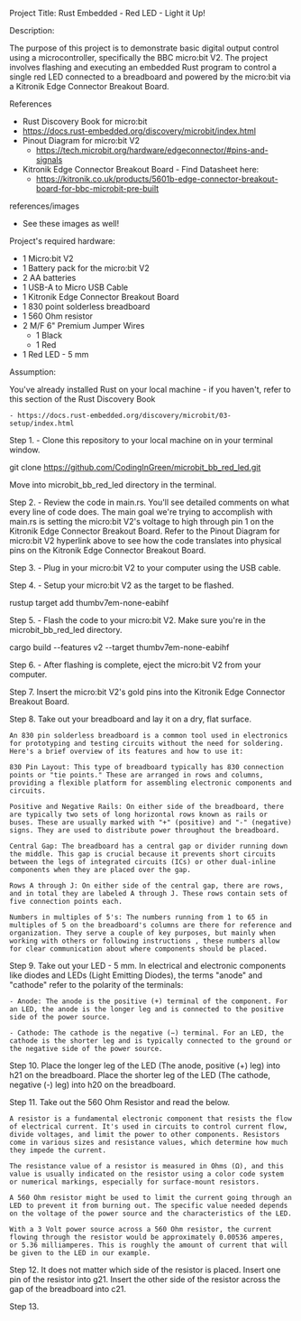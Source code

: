 Project Title: Rust Embedded - Red LED - Light it Up!

Description:

The purpose of this project is to demonstrate basic digital output control using a microcontroller, specifically the BBC micro:bit V2. The project involves flashing and executing an embedded Rust program to control a single red LED connected to a breadboard and powered by the micro:bit via a Kitronik Edge Connector Breakout Board. 

References 
- Rust Discovery Book for micro:bit 
 - https://docs.rust-embedded.org/discovery/microbit/index.html
- Pinout Diagram for micro:bit V2
   - https://tech.microbit.org/hardware/edgeconnector/#pins-and-signals
- Kitronik Edge Connector Breakout Board - Find Datasheet here:
   - https://kitronik.co.uk/products/5601b-edge-connector-breakout-board-for-bbc-microbit-pre-built

references/images
- See these images as well!

Project's required hardware:

- 1 Micro:bit V2
- 1 Battery pack for the micro:bit V2
- 2 AA batteries
- 1 USB-A to Micro USB Cable
- 1 Kitronik Edge Connector Breakout Board
- 1 830 point solderless breadboard
- 1 560 Ohm resistor
- 2 M/F 6" Premium Jumper Wires 
    - 1 Black 
    - 1 Red
- 1 Red LED - 5 mm

Assumption:

You've already installed Rust on your local machine - if you haven't, refer to this section of the Rust Discovery Book 

    - https://docs.rust-embedded.org/discovery/microbit/03-setup/index.html

Step 1. - Clone this repository to your local machine on in your terminal window.

git clone https://github.com/CodingInGreen/microbit_bb_red_led.git

Move into microbit_bb_red_led directory in the terminal.

Step 2. - Review the code in main.rs. You'll see detailed comments on what every line of code does. The main goal we're trying to accomplish with main.rs is setting the micro:bit V2's voltage to high through pin 1 on the Kitronik Edge Connector Breakout Board. Refer to the Pinout Diagram for micro:bit V2 hyperlink above to see how the code translates into physical pins on the Kitronik Edge Connector Breakout Board.

Step 3. - Plug in your micro:bit V2 to your computer using the USB cable. 

Step 4. - Setup your micro:bit V2 as the target to be flashed.

rustup target add thumbv7em-none-eabihf

Step 5. - Flash the code to your micro:bit V2. Make sure you're in the microbit_bb_red_led directory.

cargo build --features v2 --target thumbv7em-none-eabihf

Step 6. - After flashing is complete, eject the micro:bit V2 from your computer.

Step 7. Insert the micro:bit V2's gold pins into the Kitronik Edge Connector Breakout Board.

Step 8. Take out your breadboard and lay it on a dry, flat surface. 

    An 830 pin solderless breadboard is a common tool used in electronics for prototyping and testing circuits without the need for soldering. Here's a brief overview of its features and how to use it:

    830 Pin Layout: This type of breadboard typically has 830 connection points or "tie points." These are arranged in rows and columns, providing a flexible platform for assembling electronic components and circuits.

    Positive and Negative Rails: On either side of the breadboard, there are typically two sets of long horizontal rows known as rails or buses. These are usually marked with "+" (positive) and "-" (negative) signs. They are used to distribute power throughout the breadboard. 

    Central Gap: The breadboard has a central gap or divider running down the middle. This gap is crucial because it prevents short circuits between the legs of integrated circuits (ICs) or other dual-inline components when they are placed over the gap.

    Rows A through J: On either side of the central gap, there are rows, and in total they are labeled A through J. These rows contain sets of five connection points each. 

    Numbers in multiples of 5's: The numbers running from 1 to 65 in multiples of 5 on the breadboard's columns are there for reference and organization. They serve a couple of key purposes, but mainly when working with others or following instructions , these numbers allow for clear communication about where components should be placed. 

Step 9. Take out your LED - 5 mm. In electrical and electronic components like diodes and LEDs (Light Emitting Diodes), the terms "anode" and "cathode" refer to the polarity of the terminals:

    - Anode: The anode is the positive (+) terminal of the component. For an LED, the anode is the longer leg and is connected to the positive side of the power source.

    - Cathode: The cathode is the negative (−) terminal. For an LED, the cathode is the shorter leg and is typically connected to the ground or the negative side of the power source.

Step 10. Place the longer leg of the LED (The anode, positive (+) leg) into h21 on the breadboard. Place the shorter leg of the LED (The cathode, negative (-) leg) into h20 on the breadboard.

Step 11. Take out the 560 Ohm Resistor and read the below. 

    A resistor is a fundamental electronic component that resists the flow of electrical current. It's used in circuits to control current flow, divide voltages, and limit the power to other components. Resistors come in various sizes and resistance values, which determine how much they impede the current.

    The resistance value of a resistor is measured in Ohms (Ω), and this value is usually indicated on the resistor using a color code system or numerical markings, especially for surface-mount resistors.

    A 560 Ohm resistor might be used to limit the current going through an LED to prevent it from burning out. The specific value needed depends on the voltage of the power source and the characteristics of the LED.

    With a 3 Volt power source across a 560 Ohm resistor, the current flowing through the resistor would be approximately 0.00536 amperes, or 5.36 milliamperes. This is roughly the amount of current that will be given to the LED in our example.

Step 12. It does not matter which side of the resistor is placed. Insert one pin of the resistor into g21. Insert the other side of the resistor across the gap of the breadboard into c21. 

Step 13. 








